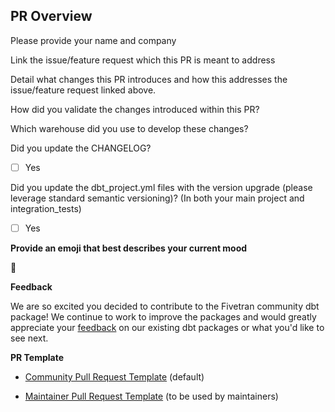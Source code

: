 ## PR Overview

Please provide your name and company

Link the issue/feature request which this PR is meant to address
<!--- If an issue was not created, please create one first so we may discuss the PR prior to opening one. -->

Detail what changes this PR introduces and how this addresses the issue/feature request linked above.

How did you validate the changes introduced within this PR?

Which warehouse did you use to develop these changes?

Did you update the CHANGELOG? 
<!--- Please update the new package version’s CHANGELOG entry detailing the changes included in this PR. -->
<!--- To select a checkbox you simply need to add an "x" with no spaces between the brackets (eg. [x] Yes). -->
- [ ] Yes

Did you update the dbt_project.yml files with the version upgrade (please leverage standard semantic versioning)? (In both your main project and integration_tests)
<!--- The dbt_project.yml and the integration_tests/dbt_project.yml files contain the version number. Be sure to upgrade it accordingly -->
<!--- To select a checkbox you simply need to add an "x" with no spaces between the brackets (eg. [x] Yes). -->
- [ ] Yes

**Provide an emoji that best describes your current mood**
<!--- For a complete list of markdown compatible emojis check our this git repo (https://gist.github.com/rxaviers/7360908)  --> 
:dancer:

**Feedback**

We are so excited you decided to contribute to the Fivetran community dbt package! We continue to work to improve the packages and would greatly appreciate your [feedback](https://www.surveymonkey.com/r/DQ7K7WW) on our existing dbt packages or what you'd like to see next.

**PR Template** 
- [Community Pull Request Template](?expand=1&template=pull_request_template.md) (default)

- [Maintainer Pull Request Template](?expand=1&template=maintainer_pull_request_template.md) (to be used by maintainers)
